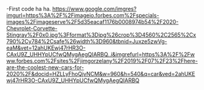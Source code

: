 -First code ha ha.
https://www.google.com/imgres?imgurl=https%3A%2F%2Fimageio.forbes.com%2Fspecials-images%2Fimageserve%2F5d35eacaf1176b0008974b54%2F2020-Chevrolet-Corvette-Stingray%2F0x0.jpg%3Fformat%3Djpg%26crop%3D4560%2C2565%2Cx790%2Cy784%2Csafe%26width%3D960&tbnid=Juxze5zwVg-eaM&vet=12ahUKEwj47rHR3O-CAxU9Z_UHHYpUCfwQMygAegQIARBQ..i&imgrefurl=https%3A%2F%2Fwww.forbes.com%2Fsites%2Fjimgorzelany%2F2019%2F07%2F23%2Fhere-are-the-coolest-new-cars-for-2020%2F&docid=HZLLyFhoQjvNCM&w=960&h=540&q=car&ved=2ahUKEwj47rHR3O-CAxU9Z_UHHYpUCfwQMygAegQIARBQ
